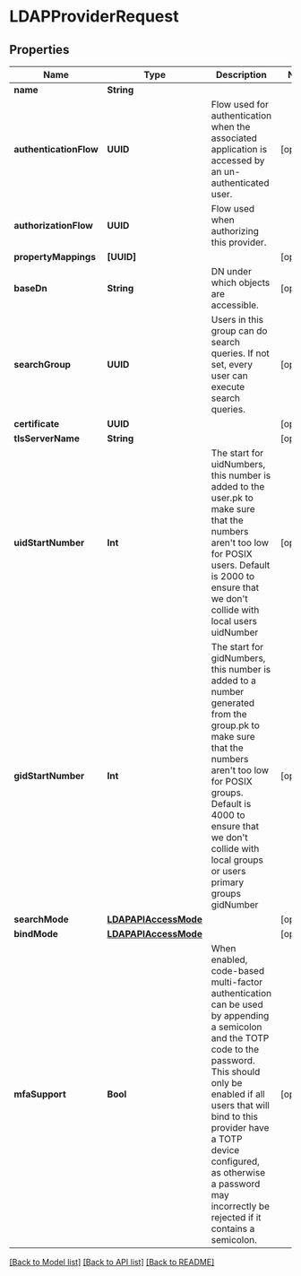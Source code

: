 # LDAPProviderRequest

## Properties
Name | Type | Description | Notes
------------ | ------------- | ------------- | -------------
**name** | **String** |  | 
**authenticationFlow** | **UUID** | Flow used for authentication when the associated application is accessed by an un-authenticated user. | [optional] 
**authorizationFlow** | **UUID** | Flow used when authorizing this provider. | 
**propertyMappings** | **[UUID]** |  | [optional] 
**baseDn** | **String** | DN under which objects are accessible. | [optional] 
**searchGroup** | **UUID** | Users in this group can do search queries. If not set, every user can execute search queries. | [optional] 
**certificate** | **UUID** |  | [optional] 
**tlsServerName** | **String** |  | [optional] 
**uidStartNumber** | **Int** | The start for uidNumbers, this number is added to the user.pk to make sure that the numbers aren&#39;t too low for POSIX users. Default is 2000 to ensure that we don&#39;t collide with local users uidNumber | [optional] 
**gidStartNumber** | **Int** | The start for gidNumbers, this number is added to a number generated from the group.pk to make sure that the numbers aren&#39;t too low for POSIX groups. Default is 4000 to ensure that we don&#39;t collide with local groups or users primary groups gidNumber | [optional] 
**searchMode** | [**LDAPAPIAccessMode**](LDAPAPIAccessMode.md) |  | [optional] 
**bindMode** | [**LDAPAPIAccessMode**](LDAPAPIAccessMode.md) |  | [optional] 
**mfaSupport** | **Bool** | When enabled, code-based multi-factor authentication can be used by appending a semicolon and the TOTP code to the password. This should only be enabled if all users that will bind to this provider have a TOTP device configured, as otherwise a password may incorrectly be rejected if it contains a semicolon. | [optional] 

[[Back to Model list]](../README.md#documentation-for-models) [[Back to API list]](../README.md#documentation-for-api-endpoints) [[Back to README]](../README.md)


